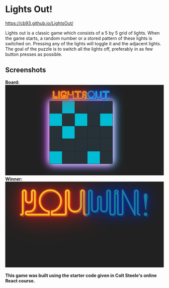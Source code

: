 # Lights Out!

https://cb93.github.io/LightsOut/

Lights out is a classic game which consists of a 5 by 5 grid of lights. When the game starts, a random number or a stored pattern of these lights is switched on. Pressing any of the lights will toggle it and the adjacent lights. The goal of the puzzle is to switch all the lights off, preferably in as few button presses as possible.


## Screenshots

**Board:**
![Board](./src/images/board.png)
**Winner:**
![Winner](./src/images/winner.png)


**This game was built using the starter code given in Colt Steele's online React course.**
